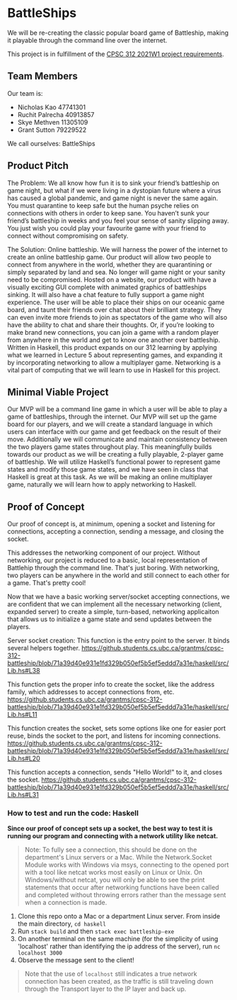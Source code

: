 # BattleShips

We will be re-creating the classic popular board game of Battleship, making it playable through the command line
over the internet.

This project is in fulfillment of the [CPSC 312 2021W1 project requirements](https://steven-wolfman.github.io/cpsc-312-website/project.html).

## Team Members

Our team is:

+ Nicholas Kao 47741301
+ Ruchit Palrecha 40913857
+ Skye Methven 11305109
+ Grant Sutton 79229522

We call ourselves: BattleShips

## Product Pitch

The Problem: We all know how fun it is to sink your friend’s battleship on game night, but what if we were living in a dystopian future where a virus has caused a global pandemic, and game night is never the same again. You must quarantine to keep safe but the human psyche relies on connections with others in order to keep sane. You haven’t sunk your friend’s battleship in weeks and you feel your sense of sanity slipping away. You just wish you could play your favourite game with your friend to connect without compromising on safety.

The Solution: Online battleship. We will harness the power of the internet to create an online battleship game. Our product will allow two people to connect from anywhere in the world, whether they are quarantining or simply separated by land and sea. No longer will game night or your sanity need to be compromised. Hosted on a website, our product with have a visually exciting GUI complete with animated graphics of battleships sinking. It will also have a chat feature to fully support a game night experience. The user will be able to place their ships on our oceanic game board, and taunt their friends over chat about their brilliant strategy. They can even invite more friends to join as spectators of the game who will also have the ability to chat and share their thoughts. Or, if you’re looking to make brand new connections, you can join a game with a random player from anywhere in the world and get to know one another over battleship. Written in Haskell, this product expands on our 312 learning by applying what we learned in Lecture 5 about representing games, and expanding it by incorporating networking to allow a multiplayer game. Networking is a vital part of computing that we will learn to use in Haskell for this project. 

## Minimal Viable Project

Our MVP will be a command line game in which a user will be able to play a game of battleships, through the internet. Our MVP will set up the game board for our players, and we will create a standard language in which users can interface with our game and get feedback on the result of their move. Additionally we will communicate and maintain consistency between the two players game states throughout play. This meaningfully builds towards our product as we will be creating a fully playable, 2-player game of battleship. We will utilize Haskell’s functional power to represent game states and modify those game states, and we have seen in class that Haskell is great at this task. As we will be making an online multiplayer game, naturally we will learn how to apply networking to Haskell. 

## Proof of Concept

Our proof of concept is, at minimum, opening a socket and listening for connections, accepting a connection, sending a message, and closing the socket.

This addresses the networking component of our project. Without networking, our project is reduced to a basic, local representation of Battlehip through the command line. That's just boring. With networking, two players can be anywhere in the world and still connect to each other for a game. That's pretty cool!

Now that we have a basic working server/socket accepting connections, we are confident that we can implement all the necessary networking (client, expanded server) to create a simple, turn-based, networking applicaiton that allows us to initialize a game state and send updates between the players.

Server socket creation: This function is the entry point to the server. It binds several helpers together.
https://github.students.cs.ubc.ca/grantms/cpsc-312-battleship/blob/71a39d40e931e1fd329b050ef5b5ef5eddd7a31e/haskell/src/Lib.hs#L38

This function gets the proper info to create the socket, like the address family, which addresses to accept connections from, etc.  
https://github.students.cs.ubc.ca/grantms/cpsc-312-battleship/blob/71a39d40e931e1fd329b050ef5b5ef5eddd7a31e/haskell/src/Lib.hs#L11

This function creates the socket, sets some options like one for easier port reuse, binds the socket to the port, and listens for incoming connections.
https://github.students.cs.ubc.ca/grantms/cpsc-312-battleship/blob/71a39d40e931e1fd329b050ef5b5ef5eddd7a31e/haskell/src/Lib.hs#L20

This function accepts a connection, sends "Hello World!" to it, and closes the socket.
https://github.students.cs.ubc.ca/grantms/cpsc-312-battleship/blob/71a39d40e931e1fd329b050ef5b5ef5eddd7a31e/haskell/src/Lib.hs#L31

### How to test and run the code: Haskell

**Since our proof of concept sets up a socket, the best way to test it is running our program and connecting with a network utility like netcat.**

> Note: To fully see a connection, this should be done on the department's Linux servers or a Mac. While the Network.Socket Module works with Windows via msys, connecting to the opened port with a tool like netcat works most easily on Linux or Unix. On Windows/without netcat, you will only be able to see the print statements that occur after networking functions have been called and completed without throwing errors rather than the message sent when a connection is made.

1. Clone this repo onto a Mac or a department Linux server. From inside the main directory, `cd haskell`
2. Run `stack build` and then `stack exec battleship-exe`
3. On another terminal on the same machine (for the simplicity of using 'localhost' rather than identifying the ip address of the server), run `nc localhost 3000`
4. Observe the message sent to the client!
> Note that the use of `localhost` still indicates a true network connection has been created, as the traffic is still traveling down through the Transport layer to the IP layer and back up.
